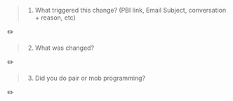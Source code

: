 ﻿> 1. What triggered this change? (PBI link, Email Subject, conversation + reason, etc)

✏️ 

> 2. What was changed?

✏️ 

> 3. Did you do pair or mob programming?

✏️ 
<!-- E.g. I worked with @gordonbeeming and @sethdailyssw -->

<!-- 
Check out the relevant rules
- https://www.ssw.com.au/rules/rules-to-better-pull-requests
- https://www.ssw.com.au/rules/write-a-good-pull-request
- https://www.ssw.com.au/rules/over-the-shoulder-prs 
- https://www.ssw.com.au/rules/do-you-use-co-creation-patterns
-->
